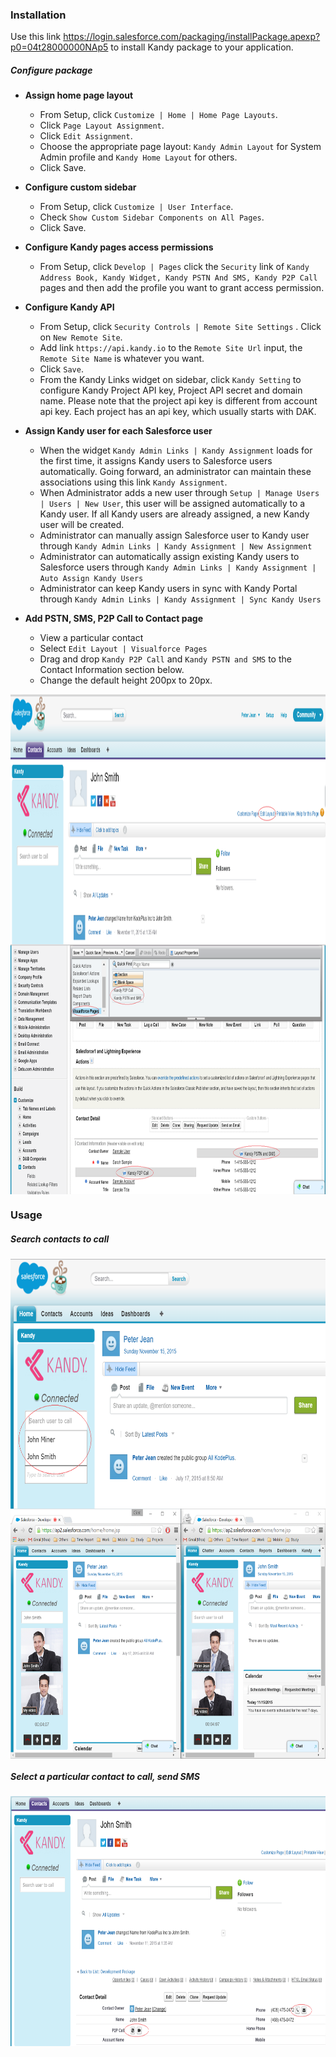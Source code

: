 ### Installation

Use this link <https://login.salesforce.com/packaging/installPackage.apexp?p0=04t28000000NAp5> to install Kandy package to your application.

##### Configure package

- **Assign home page layout**
  - From Setup, click `Customize | Home | Home Page Layouts`.
  - Click `Page Layout Assignment`.
  - Click `Edit Assignment`.
  - Choose the appropriate page layout: `Kandy Admin Layout` for System Admin profile and `Kandy Home Layout` for others.
  - Click Save.



- **Configure custom sidebar**
  - From Setup, click `Customize | User Interface`.
  - Check `Show Custom Sidebar Components on All Pages`.
  - Click Save.


- **Configure Kandy pages access permissions**
  - From Setup, click `Develop | Pages` click the `Security` link of `Kandy Address Book, Kandy Widget, Kandy PSTN And SMS, Kandy P2P Call` pages and then add the profile you want to grant access permission.


- **Configure Kandy API**
  - From Setup, click `Security Controls | Remote Site Settings` . Click on `New Remote Site`.
  - Add link `https://api.kandy.io` to the `Remote Site Url` input, the `Remote Site Name` is whatever you want.
  - Click `Save`.
  - From the Kandy Links widget on sidebar, click `Kandy Setting` to configure Kandy Project API key, Project API secret and domain name. Please note that the project api key is different from account api key. Each project has an api key, which usually starts with DAK.


- **Assign Kandy user for each Salesforce user**
  - When the widget `Kandy Admin Links | Kandy Assignment` loads for the first time, it assigns Kandy users to Salesforce users automatically. Going forward, an administrator can maintain these associations using this link `Kandy Assignment`.
  - When Administrator adds a new user through `Setup | Manage Users | Users | New User`, this user will be assigned automatically to a Kandy user. If all Kandy users are already assigned, a new Kandy user will be created.
  - Administrator can manually assign Salesforce user to Kandy user through `Kandy Admin Links | Kandy Assignment | New Assignment`
  - Administrator can automatically assign existing Kandy users to Salesforce users through `Kandy Admin Links | Kandy Assignment | Auto Assign Kandy Users`
  - Administrator can keep Kandy users in sync with Kandy Portal through `Kandy Admin Links | Kandy Assignment | Sync Kandy Users`

- **Add PSTN, SMS, P2P Call to Contact page**
  - View a particular contact
  - Select `Edit Layout | Visualforce Pages`
  - Drag and drop `Kandy P2P Call` and `Kandy PSTN and SMS` to the Contact Information section below.
  - Change the default height 200px to 20px.

<img src="resources/Salesforce_Admin_Contact_Edit_Layout.PNG" title="Edit Layout" align="center" height="400" width="800" >

<img src="resources/Salesforce_Admin_Configure_Contact_PSTN_SMS_P2P.png" title="Configure PSTN SMS P2P" align="center" height="400" width="800" >

### Usage

##### Search contacts to call

<img src="resources/Salesforce_Usage_P2P.PNG" title="Usage P2P" align="center" height="400" width="800" >

<img src="resources/Salesforce_Usage_P2P_Video.PNG" title="Usage P2P Video" align="center" height="400" width="800" >

##### Select a particular contact to call, send SMS

<img src="resources/Salesforce_Usage_P2P_PSTN_SMS.PNG" title="Usage P2P PSTN SMS" align="center" height="400" width="800" >

